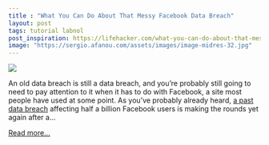 ```yaml
---
title : "What You Can Do About That Messy Facebook Data Breach"
layout: post
tags: tutorial labnol
post_inspiration: https://lifehacker.com/what-you-can-do-about-that-messy-facebook-data-breach-1846619772
image: "https://sergio.afanou.com/assets/images/image-midres-32.jpg"
---
```


<img src="https://i.kinja-img.com/gawker-media/image/upload/s--EXa4sis6--/c_fit,fl_progressive,q_80,w_636/nwbkwcvroqvfa9wxwthl.jpg" /><p>An old data breach is still a data breach, and you’re probably still going to need to pay attention to it when it has to do with Facebook, a site most people have used at some point. As you’ve probably already heard, <a href="https://gizmodo.com/hacker-publishes-phone-numbers-and-other-data-of-533-mi-1846614604">a past data breach</a> affecting half a billion Facebook users is making the rounds yet again after a…</p><p><a href="https://lifehacker.com/what-you-can-do-about-that-messy-facebook-data-breach-1846619772">Read more...</a></p>